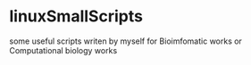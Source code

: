 # linuxSmallScripts
some useful scripts writen by myself for Bioimfomatic works or Computational biology works
